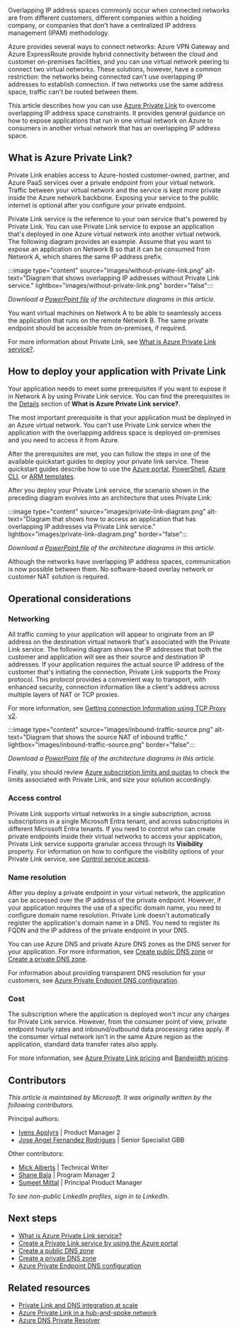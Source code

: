 Overlapping IP address spaces commonly occur when connected networks are from different customers, different companies within a holding company, or companies that don't have a centralized IP address management (IPAM) methodology.
 
Azure provides several ways to connect networks: Azure VPN Gateway and Azure ExpressRoute provide hybrid connectivity between the cloud and customer on-premises facilities, and you can use virtual network peering to connect two virtual networks. These solutions, however, have a common restriction: the networks being connected can't use overlapping IP addresses to establish connection. If two networks use the same address space, traffic can't be routed between them.  
 
This article describes how you can use [Azure Private Link](https://azure.microsoft.com/products/private-link) to overcome overlapping IP address space constraints. It provides general guidance on how to expose applications that run in one virtual network on Azure to consumers in another virtual network that has an overlapping IP address space.

## What is Azure Private Link?
 
Private Link enables access to Azure-hosted customer-owned, partner, and Azure PaaS services over a private endpoint from your virtual network. Traffic between your virtual network and the service is kept more private inside the Azure network backbone. Exposing your service to the public internet is optional after you configure your private endpoint.

Private Link service is the reference to your own service that's powered by Private Link. You can use Private Link service to expose an application that's deployed in one Azure virtual network into another virtual network. The following diagram provides an example. Assume that you want to expose an application on Network B so that it can be consumed from Network A, which shares the same IP address prefix.

:::image type="content" source="images/without-private-link.png" alt-text="Diagram that shows overlapping IP addresses without Private Link service." lightbox="images/without-private-link.png" border="false":::

*Download a [PowerPoint file](https://arch-center.azureedge.net/private-link-ip-constraints.pptx) of the architecture diagrams in this article.* 

You want virtual machines on Network A to be able to seamlessly access the application that runs on the remote Network B. The same private endpoint should be accessible from on-premises, if required.
 
For more information about Private Link, see [What is Azure Private Link service?](/azure/private-link/private-link-service-overview#details). 

## How to deploy your application with Private Link
 
Your application needs to meet some prerequisites if you want to expose it in Network A by using Private Link service. You can find the prerequisites in the [Details](/azure/private-link/private-link-service-overview#details) section of **What is Azure Private Link service?**. 

The most important prerequisite is that your application must be deployed in an Azure virtual network. You can't use Private Link service when the application with the overlapping address space is deployed on-premises and you need to access it from Azure. 

After the prerequisites are met, you can follow the steps in one of the available quickstart guides to deploy your private link service. These quickstart guides describe how to use the [Azure portal](/azure/private-link/create-private-link-service-portal#create-a-private-link-service), [PowerShell](/azure/private-link/create-private-link-service-powershell#create-a-private-link-service), [Azure CLI](/azure/private-link/create-private-link-service-cli#create-a-private-link-service), or [ARM templates](/azure/private-link/create-private-link-service-template).  
 
After you deploy your Private Link service, the scenario shown in the preceding diagram evolves into an architecture that uses Private Link: 

:::image type="content" source="images/private-link-diagram.png" alt-text="Diagram that shows how to access an application that has overlapping IP addresses via Private Link service." lightbox="images/private-link-diagram.png" border="false":::

*Download a [PowerPoint file](https://arch-center.azureedge.net/private-link-ip-constraints.pptx) of the architecture diagrams in this article.*  

Although the networks have overlapping IP address spaces, communication is now possible between them. No software-based overlay network or customer NAT solution is required. 

## Operational considerations
 
### Networking

All traffic coming to your application will appear to originate from an IP address on the destination virtual network that's associated with the Private Link service. The following diagram shows the IP addresses that both the customer and application will see as their source and destination IP addresses. If your application requires the actual source IP address of the customer that's initiating the connection, Private Link supports the Proxy protocol. This protocol provides a convenient way to transport, with enhanced security, connection information like a client's address across multiple layers of NAT or TCP proxies.

For more information, see [Getting connection Information using TCP Proxy v2](/azure/private-link/private-link-service-overview#getting-connection-information-using-tcp-proxy-v2).  

:::image type="content" source="images/inbound-traffic-source.png" alt-text="Diagram that shows the source NAT of inbound traffic." lightbox="images/inbound-traffic-source.png" border="false":::

*Download a [PowerPoint file](https://arch-center.azureedge.net/private-link-ip-constraints.pptx) of the architecture diagrams in this article.* 
 
Finally, you should review [Azure subscription limits and quotas](/azure/azure-resource-manager/management/azure-subscription-service-limits#private-link-limits) to check the limits associated with Private Link, and size your solution accordingly.
 
### Access control 

Private Link supports virtual networks in a single subscription, across subscriptions in a single Microsoft Entra tenant, and across subscriptions in different Microsoft Entra tenants. If you need to control who can create private endpoints inside their virtual networks to access your application, Private Link service supports granular access through its **Visibility** property. For information on how to configure the visibility options of your Private Link service, see [Control service access](/azure/private-link/private-link-service-overview#control-service-access).

### Name resolution
 
After you deploy a private endpoint in your virtual network, the application can be accessed over the IP address of the private endpoint. However, if your application requires the use of a specific domain name, you need to configure domain name resolution. Private Link doesn't automatically register the application's domain name in a DNS. You need to register its FQDN and the IP address of the private endpoint in your DNS. 
 
You can use Azure DNS and private Azure DNS zones as the DNS server for your application. For more information, see [Create public DNS zone](/azure/dns/dns-getstarted-portal) or [Create a private DNS zone](/azure/dns/private-dns-getstarted-portal).

For information about providing transparent DNS resolution for your customers, see [Azure Private Endpoint DNS configuration](/azure/private-link/private-endpoint-dns#azure-services-dns-zone-configuration).
 
### Cost
 
The subscription where the application is deployed won't incur any charges for Private Link service. However, from the consumer point of view, private endpoint hourly rates and inbound/outbound data processing rates apply. If the consumer virtual network isn't in the same Azure region as the application, standard data transfer rates also apply. 

For more information, see [Azure Private Link pricing](https://azure.microsoft.com/pricing/details/private-link) and [Bandwidth pricing](https://azure.microsoft.com/pricing/details/bandwidth). 

## Contributors

*This article is maintained by Microsoft. It was originally written by the following contributors.*

Principal authors: 

- [Ivens Applyrs](https://www.linkedin.com/in/ivens-applyrs) | Product Manager 2
- [Jose Angel Fernandez Rodrigues](https://www.linkedin.com/in/jangelfdez) | Senior Specialist GBB


Other contributors: 

- [Mick Alberts](https://www.linkedin.com/in/mick-alberts-a24a1414) | Technical Writer 
- [Shane Bala](https://www.linkedin.com/in/sudarshan-bala) | Program Manager 2
- [Sumeet Mittal](https://www.linkedin.com/in/mittalsumeet) | Principal Product Manager

*To see non-public LinkedIn profiles, sign in to LinkedIn.*

## Next steps

- [What is Azure Private Link service?](/azure/private-link/private-link-service-overview)
- [Create a Private Link service by using the Azure portal](/azure/private-link/create-private-link-service-portal)
- [Create a public DNS zone](/azure/dns/dns-getstarted-portal) 
- [Create a private DNS zone](/azure/dns/private-dns-getstarted-portal)
- [Azure Private Endpoint DNS configuration](/azure/private-link/private-endpoint-dns)

## Related resources

- [Private Link and DNS integration at scale](/azure/cloud-adoption-framework/ready/azure-best-practices/private-link-and-dns-integration-at-scale)
- [Azure Private Link in a hub-and-spoke network](../../networking/guide/private-link-hub-spoke-network.yml)
- [Azure DNS Private Resolver](../architecture/azure-dns-private-resolver.yml)
